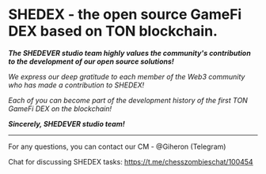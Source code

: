 # SHEDEX - the open source GameFi DEX based on TON blockchain.

***The SHEDEVER studio team highly values the community's contribution to the development of our open source solutions!***

*We express our deep gratitude to each member of the Web3 community who has made a contribution to SHEDEX!*

*Each of you can become part of the development history of the first TON GameFi DEX on the blockchain!*

***Sincerely, SHEDEVER studio team!***

---

For any questions, you can contact our CM - @Giheron (Telegram)

Chat for discussing SHEDEX tasks: https://t.me/chesszombieschat/100454
